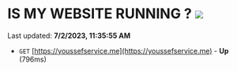 # IS MY WEBSITE RUNNING ? [![](https://img.shields.io/static/v1?label=Sponsor&message=%E2%9D%A4&logo=GitHub&color=%23fe8e86)](https://github.com/sponsors/<username>)

Last updated: **7/2/2023, 11:35:55 AM**

- `GET` [https://youssefservice.me](https://youssefservice.me) - **Up** (796ms)
